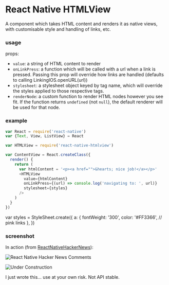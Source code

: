 # React Native HTMLView
A component which takes HTML content and renders it as native views, with 
customisable style and handling of links, etc.

### usage

props:

- `value`: a string of HTML content to render
- `onLinkPress`: a function which will be called with a url when a link is pressed.
  Passing this prop will override how links are handled (defaults to calling LinkingIOS.openURL(url))
- `stylesheet`: a stylesheet object keyed by tag name, which will override the 
  styles applied to those respective tags.
- `renderNode`: a custom function to render HTML nodes however you see fit. If 
  the function returns `undefined` (not `null`), the default renderer will be 
  used for that node.

### example

```js
var React = require('react-native')
var {Text, View, ListView} = React

var HTMLView = require('react-native-htmlview')

var ContentView = React.createClass({
  render() {
    return (
      var htmlContent = '<p><a href="">&hearts; nice job!</a></p>'
      <HTMLView
        value={htmlContent}
        onLinkPress={(url) => console.log('navigating to: ', url)}
        stylesheet={styles}
      />
    )
  }
})
```

var styles = StyleSheet.create({
  a: {
    fontWeight: '300',
    color: '#FF3366', // pink links
  },
})

### screenshot

In action (from [ReactNativeHackerNews](https://github.com/jsdf/ReactNativeHackerNews)):

![React Native Hacker News Comments](http://i.imgur.com/FYOgBYc.png)


![Under Construction](https://jamesfriend.com.au/files/under-construction.gif)

I just wrote this... use at your own risk. Not API stable.

